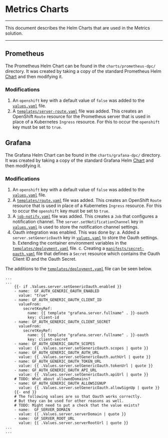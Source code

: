 # Metrics Charts

---

This document describes the Helm Charts that are used in the Metrics solution.

---

<a name="prometheus"></a>
## Prometheus

The Prometheus Helm Chart can be found in the `charts/prometheus-dpc/` directory.  It was created by taking a copy of the standard Prometheus Helm [Chart](https://github.com/kubernetes/charts/tree/master/stable/prometheus) and then modifying it.

### Modifications

1. An `openshift` key with a default value of `false` was added to the [`values.yaml`](../charts/prometheus-dpc/values.yaml) file.
2. A [`templates/server-route.yaml`](../charts/prometheus-dpc/templates/server-route.yaml) file was added.  This creates an OpenShift `Route` resource for the Prometheus server that is used in place of a Kubernetes `Ingress` resource.  For this to occur the `openshift` key must be set to `true`.


<a name="grafana"></a>
## Grafana

The Grafana Helm Chart can be found in the `charts/grafana-dpc/` directory.  It was created by taking a copy of the standard Grafana Helm [Chart](https://github.com/kubernetes/charts/tree/master/stable/grafana) and then modifying it. 

### Modifications

1. An `openshift` key with a default value of `false` was added to the [`values.yaml`](../charts/grafana-dpc/values.yaml) file.
2. A [`templates/route.yaml`](../charts/grafana-dpc/templates/route.yaml) file was added.  This creates an OpenShift `Route` resource that is used in place of a Kubernetes `Ingress` resource.  For this to occur the `openshift` key must be set to `true`.
3. A [`job-notify.yaml`](../charts/grafana-dpc/templates/job-notify.yaml) file was added.  This creates a `Job` that configures a notification channel.  The `server.setNotificationChannel` key in [`values.yaml`](../charts/grafana-dpc/values.yaml) is used to store the notification channel settings.
4. Oauth integration was enabled.  This was done by:
  a. Added a `server.setGenericOauth` key in [`values.yaml`](../charts/grafana-dpc/values.yaml) to store the Oauth settings.
  b. Extending the container environment variables in the [`templates/deployment.yaml`](../charts/grafana-dpc/templates/deployment.yaml) file.
  c. Creating a [`manifests/secret-oauth.yaml`](../charts/grafana-dpc/templates/secret-oauth.yaml) file that defines a `Secret` resource which contains the Oauth Client ID and the Oauth Secret.

The additions to the [`templates/deployment.yaml`](../charts/grafana-dpc/templates/deployment.yaml) file can be seen below.

```
...
...
    {{- if .Values.server.setGenericOauth.enabled }}
    - name:  GF_AUTH_GENERIC_OAUTH_ENABLED
      value: "true"
    - name: GF_AUTH_GENERIC_OAUTH_CLIENT_ID
      valueFrom:
        secretKeyRef:
          name: {{ template "grafana.server.fullname" . }}-oauth
          key: client-id
    - name: GF_AUTH_GENERIC_OAUTH_CLIENT_SECRET
      valueFrom:
        secretKeyRef:
          name: {{ template "grafana.server.fullname" . }}-oauth
          key: client-secret
    - name: GF_AUTH_GENERIC_OAUTH_SCOPES
      value: {{ .Values.server.setGenericOauth.scopes | quote }}
    - name: GF_AUTH_GENERIC_OAUTH_AUTH_URL
      value: {{ .Values.server.setGenericOauth.authUrl | quote }}
    - name: GF_AUTH_GENERIC_OAUTH_TOKEN_URL
      value: {{ .Values.server.setGenericOauth.tokenUrl | quote }}
    - name: GF_AUTH_GENERIC_OAUTH_API_URL
      value: {{ .Values.server.setGenericOauth.apiUrl | quote }}
    # TODO: What about allowedDomains?
    - name: GF_AUTH_GENERIC_OAUTH_ALLOWSIGNUP
      value: {{ .Values.server.setGenericOauth.allowSignUp | quote }}
    {{- end }}
    # The following values are so that Oauth works correctly.
    # But they can be used for other reasons as well.
    # TODO: Might need to put a check that the value exists?
    - name:  GF_SERVER_DOMAIN
      value: {{ .Values.server.serverDomain | quote }}
    - name:  GF_SERVER_ROOT_URL
      value: {{ .Values.server.serverRootUrl | quote }}
...
...
```